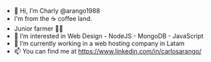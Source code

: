 - 👋 Hi, I’m Charly @arango1988
- I'm from the ☕ coffee land.
- Junior farmer 🧑‍🌾
- 👀 I’m interested in Web Design - NodeJS - MongoDB - JavaScript
- 🌱 I’m currently working in a web hosting company in Latam 
- 📫 You can find me at https://www.linkedin.com/in/carlosarango/
<!---
arango1988/arango1988 is a ✨ special ✨ repository because its `README.md` (this file) appears on your GitHub profile.
You can click the Preview link to take a look at your changes.
--->
